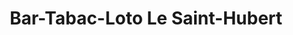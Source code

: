 ---
title: "Bar-Tabac-Loto Le Saint-Hubert"
url: /saint-romain-de-colbosc/bar-tabac-loto-le-saint-hubert/
shop: tabac
---